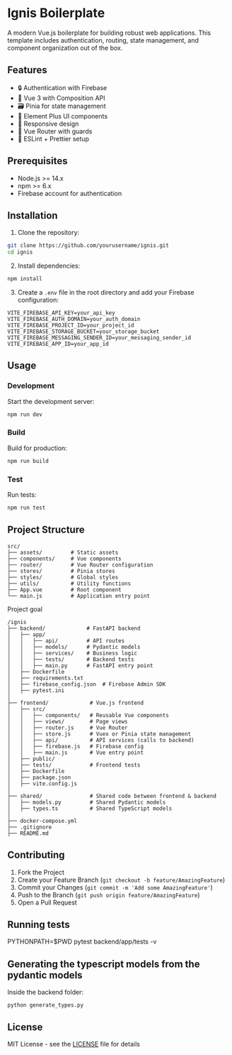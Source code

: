 # Ignis Boilerplate

A modern Vue.js boilerplate for building robust web applications. This template includes authentication, routing, state management, and component organization out of the box.

## Features

- 🔒 Authentication with Firebase
- 🎯 Vue 3 with Composition API
- 🗃️ Pinia for state management
- 🎨 Element Plus UI components
- 📱 Responsive design
- 🚦 Vue Router with guards
- 🔧 ESLint + Prettier setup

## Prerequisites

- Node.js >= 14.x
- npm >= 6.x
- Firebase account for authentication

## Installation

1. Clone the repository:
```bash
git clone https://github.com/yourusername/ignis.git
cd ignis
```

2. Install dependencies:
```bash
npm install
```

3. Create a `.env` file in the root directory and add your Firebase configuration:
```env
VITE_FIREBASE_API_KEY=your_api_key
VITE_FIREBASE_AUTH_DOMAIN=your_auth_domain
VITE_FIREBASE_PROJECT_ID=your_project_id
VITE_FIREBASE_STORAGE_BUCKET=your_storage_bucket
VITE_FIREBASE_MESSAGING_SENDER_ID=your_messaging_sender_id
VITE_FIREBASE_APP_ID=your_app_id
```

## Usage

### Development

Start the development server:
```bash
npm run dev
```

### Build

Build for production:
```bash
npm run build
```

### Test

Run tests:
```bash
npm run test
```

## Project Structure

```
src/
├── assets/         # Static assets
├── components/     # Vue components
├── router/         # Vue Router configuration
├── stores/         # Pinia stores
├── styles/         # Global styles
├── utils/          # Utility functions
├── App.vue         # Root component
└── main.js         # Application entry point
```

Project goal
```
/ignis
├── backend/             # FastAPI backend
│   ├── app/
│   │   ├── api/         # API routes
│   │   ├── models/      # Pydantic models
│   │   ├── services/    # Business logic
│   │   ├── tests/       # Backend tests
│   │   ├── main.py      # FastAPI entry point
│   ├── Dockerfile
│   ├── requirements.txt
│   ├── firebase_config.json  # Firebase Admin SDK
│   ├── pytest.ini
│
├── frontend/             # Vue.js frontend
│   ├── src/
│   │   ├── components/   # Reusable Vue components
│   │   ├── views/        # Page views
│   │   ├── router.js     # Vue Router
│   │   ├── store.js      # Vuex or Pinia state management
│   │   ├── api/          # API services (calls to backend)
│   │   ├── firebase.js   # Firebase config
│   │   ├── main.js       # Vue entry point
│   ├── public/
│   ├── tests/            # Frontend tests
│   ├── Dockerfile
│   ├── package.json
│   ├── vite.config.js
│
├── shared/               # Shared code between frontend & backend
│   ├── models.py         # Shared Pydantic models
│   ├── types.ts          # Shared TypeScript models
│
├── docker-compose.yml
├── .gitignore
├── README.md
```

## Contributing

1. Fork the Project
2. Create your Feature Branch (`git checkout -b feature/AmazingFeature`)
3. Commit your Changes (`git commit -m 'Add some AmazingFeature'`)
4. Push to the Branch (`git push origin feature/AmazingFeature`)
5. Open a Pull Request

## Running tests
PYTHONPATH=$PWD pytest backend/app/tests -v

## Generating the typescript models from the pydantic models
Inside the backend folder:
```
python generate_types.py  
```
## License

MIT License - see the [LICENSE](LICENSE) file for details

